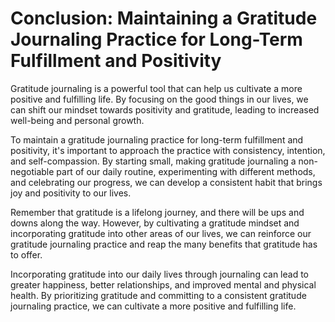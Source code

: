 Conclusion: Maintaining a Gratitude Journaling Practice for Long-Term Fulfillment and Positivity
================================================================================================

Gratitude journaling is a powerful tool that can help us cultivate a more positive and fulfilling life. By focusing on the good things in our lives, we can shift our mindset towards positivity and gratitude, leading to increased well-being and personal growth.

To maintain a gratitude journaling practice for long-term fulfillment and positivity, it's important to approach the practice with consistency, intention, and self-compassion. By starting small, making gratitude journaling a non-negotiable part of our daily routine, experimenting with different methods, and celebrating our progress, we can develop a consistent habit that brings joy and positivity to our lives.

Remember that gratitude is a lifelong journey, and there will be ups and downs along the way. However, by cultivating a gratitude mindset and incorporating gratitude into other areas of our lives, we can reinforce our gratitude journaling practice and reap the many benefits that gratitude has to offer.

Incorporating gratitude into our daily lives through journaling can lead to greater happiness, better relationships, and improved mental and physical health. By prioritizing gratitude and committing to a consistent gratitude journaling practice, we can cultivate a more positive and fulfilling life.
